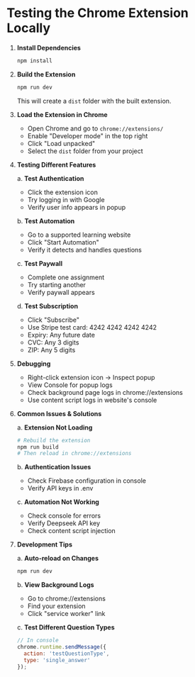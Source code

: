 # Testing the Chrome Extension Locally

1. **Install Dependencies**
   ```bash
   npm install
   ```

2. **Build the Extension**
   ```bash
   npm run dev
   ```
   This will create a `dist` folder with the built extension.

3. **Load the Extension in Chrome**
   - Open Chrome and go to `chrome://extensions/`
   - Enable "Developer mode" in the top right
   - Click "Load unpacked"
   - Select the `dist` folder from your project

4. **Testing Different Features**

   a. **Test Authentication**
   - Click the extension icon
   - Try logging in with Google
   - Verify user info appears in popup

   b. **Test Automation**
   - Go to a supported learning website
   - Click "Start Automation"
   - Verify it detects and handles questions

   c. **Test Paywall**
   - Complete one assignment
   - Try starting another
   - Verify paywall appears

   d. **Test Subscription**
   - Click "Subscribe"
   - Use Stripe test card: 4242 4242 4242 4242
   - Expiry: Any future date
   - CVC: Any 3 digits
   - ZIP: Any 5 digits

5. **Debugging**
   - Right-click extension icon → Inspect popup
   - View Console for popup logs
   - Check background page logs in chrome://extensions
   - Use content script logs in website's console

6. **Common Issues & Solutions**

   a. **Extension Not Loading**
   ```bash
   # Rebuild the extension
   npm run build
   # Then reload in chrome://extensions
   ```

   b. **Authentication Issues**
   - Check Firebase configuration in console
   - Verify API keys in .env

   c. **Automation Not Working**
   - Check console for errors
   - Verify Deepseek API key
   - Check content script injection

7. **Development Tips**

   a. **Auto-reload on Changes**
   ```bash
   npm run dev
   ```

   b. **View Background Logs**
   - Go to chrome://extensions
   - Find your extension
   - Click "service worker" link

   c. **Test Different Question Types**
   ```javascript
   // In console
   chrome.runtime.sendMessage({ 
     action: 'testQuestionType',
     type: 'single_answer'
   });
   ``` 
